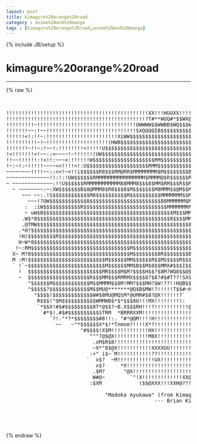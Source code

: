 ```yaml
---
layout: post
title: kimagure%20orange%20road
category : anime%20and%20manga
tags : [kimagure%20orange%20road,anime%20and%20manga]
---
```

{% include JB/setup %}
# kimagure%20orange%20road
---
{% raw %}
<pre>


!!!!!!!!!!!!!!!!!!!!!!!!!!!!!!!!!!!!!!!!!!!!!!XX!!!HUUXX!!!!!!!!!!!!!!!!!!!!!!!!
!!!!!!!!!!!!!!!!!!!!!!!!!!!!!!!!!!!!!!!!!!!!!?T#**WUQ#*$$WX@X!@U!!!!!!!!!!!!!!!!
!!!!!!!!!~!!!!!!!!!!!!!!!!!!!!!!!!!!!!!!!!UWWWW$$WWBB$WQ$$$W?H!$W!!!!!!!!!!!!!!!
!!!!!!!~~:!~~!!!!!!!!!!!!!!!!!!!!!!!!!!!!!SXQQQQIB$$$$$$$$$$$8HM$H!H!!!!!!!!!!!!
!!!!!!&lt;!:!!~:!!!!!!!!!!!!!!!!!!!!!!!XiWW$$$$$$$$$$$$$$$$$$$$$$$8$MH?X!!!!!!!!!!!
!!!!!!!!!!~!~!!!!!!!!!!!!!!!!!!!!(HWB$$$$$$$$$$$$$$$$$$$$$$$$$$$$M8QQQQX!!!!!!!!
!!!!!!!~!!~:!~~!:!!!!!!!!&lt;!!!!!U$$$$$$$$$$$$$$$$$$$$$$$$$$$$$$$$$$$$$$$$WU!!!!!
!&lt;!!!!!!!&lt;!~~::&lt;~~~~!~!!!!!!(UW$$$$$$$$$$$$$$$$$$$$$$$$$$$$$$$$$$$$$$$$$$$$$WU!!
!!~~!!!!!!:!&lt;!!:~~~&lt;:!!!!!!W$$$$$$$$$$$$$$$$$$$$RM$$$$$$$$$$$$$$$$$$$$$$$$$$$$WU
!~:~!:~!!!!!~~~~&lt;&lt;!!!!&lt;!:U$$$$$$$$$$$$$$$$$$$$RMM$$$$$$$$$$$$$$$$$$$$$$$$$$$$$$$
~~~~~~~~!!!!~~::&lt;&lt;!~&lt;!!i$$$$$$R8$$$RM@RR$MMMMMMMM$M$$$$$$$$B$$$$$$$$$$$$$$$$$$$$
~~~~~~~~~~~~~~!!:!:!UW$$$$$$RMMMMMMMMMMMMMMMM$MMMM@$R$$$$$$R$$$$$$$$$$$$$$$$$$$$
~ ~~~~~~~~~~~~~:!!U$$$$$$RMMMMMMMMMMM88MMM8$$$8$MM$RM$$$R$$M$$$$$$$$$$$$$$$$$$$$
  ~ ~~~~~~~~:~:XW$$$$$$$B$8@MMM8$R8$$$8$M$$$$$$$M8MMM$$@M$$M$$$$$$$$$$$$$$$$$$$$
     ~~~ ~~:.!S$$$$$$$$$$$$M8$$$$$$$$$$M$$$$$$$$$$MMMMRMM$$MM$$$$$$$$$$$$$$$$$$$
       ~~~!?UW$$$$$$$$$$$$8$$$$$$$$$$$$$$$$$$$$$$$88MMMMMM$MM$$$$$$$$$$$$$$$$$$$
      :  :iW$$$$$$$$$$$$R$$$$$$$$$$$$$$$$$$$$$$$$$$$MMMMMMRMMM$R$$$$$$$$$$$$$$$$
      ~ uW$B$$$$$$$$$$$$$$$$$$$$$$$$$$$$$$$$$$$$$$$$$$M$$$MMMMMM$$$$$$$$$$$$$$$$
     .W$*8$$$$$$$$$$$$$$$$$$$$$$$$$$$$$$$$$$$$$$$$$$$8$$$$MMMMMM$M$$$$$$$$$$$$$
     .@TMW$$$$$$$$$$$$$$$$$$$$$$$$$$$$$$$$$$$$$$$$$$$$$$$$$8$M$MMRMR$$$$$$$$$$$$
    .*H?$$$$$$$$$$$$$$$$$$$$$$$$$$$$$$$$$$$$$$$$$$$$$$$$$$$$$$$M$MMMR$$$$$$$$$$$
    !H($$$$$$$$$R$$$$$$$$$$$$$$$$$$$$$$$$$$$$$$$$$$$$$$$$$$$$$$B$$M8MRM$$$$$$$$$
    H~W*8$$$$$$$$$$$$$$$$$$$$$$$$$$$$$$$$$$$$$$$$$$$$$$$$$$$$$$$$$M$$88R$$$$$$$$
   !~:RM$$$$$$$$$$$$$$$$$$$$$$$$$$$$$$$$M$$$$$$$$$$$$$$$$$$$$$$$$$$8$$$8$$$$$$$$
  X~ M?8$$$$$$$$$$$$$$$$$$$$$$$$$$$$$$$$M$$$$$$$$8R$$$$$$$$B$$$$$$$$$$$$$$$$$$$$
  M :M!$$$$$$$$$$$$$$$$$$$$$$$$$M$$$$$$MM$$$$$$R$$MS$$$$R$$$R$$$$$$$$$$$$$$$$$$$
  ` !`~$$$$$$$$$$$$$$$$$$$$$$$$$M$$$$$$MM$B$$M$8$$MMX#$$$I$$$R$$$$$$$$$$$$$$$$$$
    !  $$$$$$$$$$$$$$$$$$$$$$$$MR$$$$M$M?$$$$H$$?$8M?WQ8$$@$$$$$$$$$$$$$$$$$$$$$
    ~  $$$$$$$$$$$$$$$$$$$$R$$$MM$$$RMRMX$$$$8?$8?#$#T??!SXSSSTTMR$$$$$$$$$$$$$$
       &quot;$$$$$$M$$$$$$$$$$$$M$$MMMM$$8M!MM?$$$MH?$W!??!!H@B$$@$*@$$B$@TI*$$$$$$$$
       &quot;$$$$$?$$$$$$$$$$$$$M$$MU@*******@Q$B$MW!?!!!!!T$$#~HM.W$$$$$$TM#T*$$B$*
         &quot;$$$$!$$$$$$$$$$$$$W#$8MU@MQSM*@UMR#$8?@X!!!!!!?`  *8MR$*T?$TT?!!!M$$$W
          R$$$!&quot;$M$$$$$$$$$$$WMMWB$*$*$$$8U!!!MX!!!!!!!!!:   &quot;*MSM88@*X!!!!M$$$$
          `*$$X!#$#$$$$$$$$$8T*@$$?~B.X$$$RH!!!?!!!!!!!!!!!@::m*!???!!!!!!!M$@S$
           `#*$!.#$#$$$$$$$$$$STRM  *BRRRXXM!!!!!!!!!!!!!!!!!!!!!!!!!!!!!!!$$$!!
              `?!.&quot;*?*$$$$$$$$#8!!:. &quot;#*@@M!!!!H!!!!!!!!!!!!!!!!!!!!!!!!!!!$$$M!
                ~~   ~&quot;*$$$$$$X*$!*Tnmnm?!!!!X*?!!!!!!!!!!!!!!!!!!!!!!!!!!H$$$8W
                        &quot;#$$$$!X$M!!!!!!!!!!!!HX!!!!!!!!!!!!!!!!!!!!!!!!!!$$$$$$
                           &quot;&quot;&quot;?@$@X!!!!!!!!!!!M8X!!!!!!!!!!!!!!!!!!!!!!!!W$$$$$$
                            .xM$R$8!!!!!!!!!!!!!!!!!!!!!!!!!!!!!!!!!!!!!W$$$$$$R
                            ~X*&quot;8$@X!!!!!!!!!!!XXXXUU!!!!!!!!!!!!!!!!!XM$$$$*R?!
                           :+&quot; i$~`M!!!!!!!!!!!??!!!!!!!!!!!!!!!!!!!!H?8?$R!!M!!
                          `  x$?  ~M!!!!!!!!!!!!UX!!!!!!!!!!!!!!!!HM!H?!$$(?HXX
                             x$?     *X!!!!!!!!!!!!!!!!!!!!!!!!!X!?!!H?!!M#W:&quot;&quot;&quot;
                            .$M?      &quot;@X!!!!!!!!!!!!!!!!!!!!XXM?!!!H?!!HM #W   
                            W#@~        `&quot;!X!!!!!!!!!!!!!XX@??!!!!!HM!!XM@. #:  
                           :$XM            ($$@XXX!!!XXH@??!!!!!!!X?!!!@!M! `$

                                &quot;Madoka Ayukawa&quot; (from Kimagure Orange Road)
                                                --- Brian Kim



 </pre>
{% endraw %}
